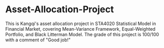 # Asset-Allocation-Project
This is Kangqi's asset allocation project in STA4020 Statistical Model in Financial Market, covering Mean-Variance Framework, Equal-Weighted Portfolio, and Black Litterman Model. The grade of this project is 100/100 with a comment of "Good job!"
